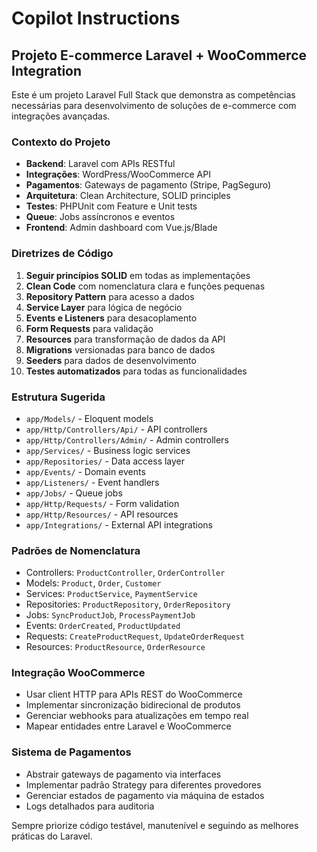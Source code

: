 # Copilot Instructions

<!-- Use this file to provide workspace-specific custom instructions to Copilot. For more details, visit https://code.visualstudio.com/docs/copilot/copilot-customization#_use-a-githubcopilotinstructionsmd-file -->

## Projeto E-commerce Laravel + WooCommerce Integration

Este é um projeto Laravel Full Stack que demonstra as competências necessárias para desenvolvimento de soluções de e-commerce com integrações avançadas.

### Contexto do Projeto
- **Backend**: Laravel com APIs RESTful
- **Integrações**: WordPress/WooCommerce API
- **Pagamentos**: Gateways de pagamento (Stripe, PagSeguro)
- **Arquitetura**: Clean Architecture, SOLID principles
- **Testes**: PHPUnit com Feature e Unit tests
- **Queue**: Jobs assíncronos e eventos
- **Frontend**: Admin dashboard com Vue.js/Blade

### Diretrizes de Código
1. **Seguir princípios SOLID** em todas as implementações
2. **Clean Code** com nomenclatura clara e funções pequenas
3. **Repository Pattern** para acesso a dados
4. **Service Layer** para lógica de negócio
5. **Events e Listeners** para desacoplamento
6. **Form Requests** para validação
7. **Resources** para transformação de dados da API
8. **Migrations** versionadas para banco de dados
9. **Seeders** para dados de desenvolvimento
10. **Testes automatizados** para todas as funcionalidades

### Estrutura Sugerida
- `app/Models/` - Eloquent models
- `app/Http/Controllers/Api/` - API controllers
- `app/Http/Controllers/Admin/` - Admin controllers
- `app/Services/` - Business logic services
- `app/Repositories/` - Data access layer
- `app/Events/` - Domain events
- `app/Listeners/` - Event handlers
- `app/Jobs/` - Queue jobs
- `app/Http/Requests/` - Form validation
- `app/Http/Resources/` - API resources
- `app/Integrations/` - External API integrations

### Padrões de Nomenclatura
- Controllers: `ProductController`, `OrderController`
- Models: `Product`, `Order`, `Customer`
- Services: `ProductService`, `PaymentService`
- Repositories: `ProductRepository`, `OrderRepository`
- Jobs: `SyncProductJob`, `ProcessPaymentJob`
- Events: `OrderCreated`, `ProductUpdated`
- Requests: `CreateProductRequest`, `UpdateOrderRequest`
- Resources: `ProductResource`, `OrderResource`

### Integração WooCommerce
- Usar client HTTP para APIs REST do WooCommerce
- Implementar sincronização bidirecional de produtos
- Gerenciar webhooks para atualizações em tempo real
- Mapear entidades entre Laravel e WooCommerce

### Sistema de Pagamentos
- Abstrair gateways de pagamento via interfaces
- Implementar padrão Strategy para diferentes provedores
- Gerenciar estados de pagamento via máquina de estados
- Logs detalhados para auditoria

Sempre priorize código testável, manutenível e seguindo as melhores práticas do Laravel.
